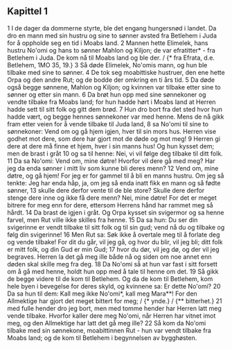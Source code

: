 ## Kapittel 1

1 I de dager da dommerne styrte, ble det engang hungersnød i landet. Da dro en mann med sin hustru og sine to sønner avsted fra Betlehem i Juda for å oppholde seg en tid i Moabs land.
2 Mannen hette Elimelek, hans hustru No'omi og hans to sønner Mahlon og Kiljon; de var efratitter* - fra Betlehem i Juda. De kom nå til Moabs land og ble der. / {* fra Efrata, d.e. Betlehem, 1MO 35, 19.}
3 Så døde Elimelek, No'omis mann, og hun ble tilbake med sine to sønner.
4 De tok seg moabittiske hustruer, den ene hette Orpa og den andre Rut; og de bodde der omkring en ti års tid.
5 Da døde også begge sønnene, Mahlon og Kiljon; og kvinnen var tilbake etter sine to sønner og etter sin mann.
6 Da brøt hun opp med sine sønnekoner og vendte tilbake fra Moabs land; for hun hadde hørt i Moabs land at Herren hadde sett til sitt folk og gitt dem brød.
7 Hun dro bort fra det sted hvor hun hadde vært, og begge hennes sønnekoner var med henne. Mens de nå gikk fram etter veien for å vende tilbake til Juda land,
8 sa No'omi til sine to sønnekoner: Vend om og gå hjem igjen, hver til sin mors hus. Herren vise godhet mot dere, som dere har gjort mot de døde og mot meg!
9 Herren gi dere at dere må finne et hjem, hver i sin manns hus! Og hun kysset dem; men de brast i gråt
10 og sa til henne: Nei, vi vil følge deg tilbake til ditt folk.
11 Da sa No'omi: Vend om, mine døtre! Hvorfor vil dere gå med meg? Har jeg da enda sønner i mitt liv som kunne bli deres menn?
12 Vend om, mine døtre, og gå hjem! For jeg er for gammel til å bli en manns hustru. Om jeg så tenkte: Jeg har enda håp, ja, om jeg så enda inatt fikk en mann og så fødte sønner,
13 skulle dere derfor vente til de ble store? Skulle dere derfor stenge dere inne og ikke få dere menn? Nei, mine døtre! For det er meget bitrere for meg enn for dere, ettersom Herrens hånd har rammet meg så hårdt.
14 Da brast de igjen i gråt. Og Orpa kysset sin svigermor og sa henne farvel, men Rut ville ikke skilles fra henne.
15 Da sa hun: Du ser din svigerinne er vendt tilbake til sitt folk og til sin gud; vend nå du og tilbake og følg din svigerinne!
16 Men Rut sa: Søk ikke å overtale meg til å forlate deg og vende tilbake! For dit du går, vil jeg gå, og hvor du blir, vil jeg bli; ditt folk er mitt folk, og din Gud er min Gud;
17 hvor du dør, vil jeg dø, og der vil jeg begraves. Herren la det gå meg ille både nå og siden om noe annet enn døden skal skille meg fra deg.
18 Da No'omi så at hun var fast i sitt forsett om å gå med henne, holdt hun opp med å tale til henne om det.
19 Så gikk de begge videre til de kom til Betlehem. Og da de kom til Betlehem, kom hele byen i bevegelse for deres skyld, og kvinnene sa: Er dette No'omi?
20 Da sa hun til dem: Kall meg ikke No'omi*, kall meg Mara**! For den Allmektige har gjort det meget bittert for meg; / {* ynde.} / {** bitterhet.}
21 med fulle hender dro jeg bort, men med tomme hender har Herren latt meg vende tilbake. Hvorfor kaller dere meg No'omi, når Herren har vitnet imot meg, og den Allmektige har latt det gå meg ille?
22 Så kom da No'omi tilbake med sin sønnekone, moabittinnen Rut - hun var vendt tilbake fra Moabs land; og de kom til Betlehem i begynnelsen av bygghøsten.
